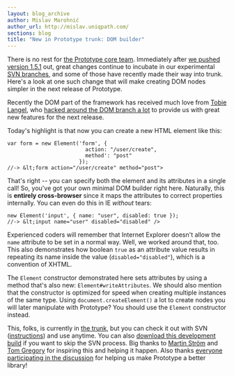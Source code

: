 ```yaml
---
layout: blog_archive
author: Mislav Marohnić
author_url: http://mislav.uniqpath.com/
sections: blog
title: "New in Prototype trunk: DOM builder"
---
```


There is no rest for [the Prototype core team](/core). Immediately after [we pushed version 1.5.1](/2007/5/1/prototype-1-5-1-released) out, great changes continue to incubate in our experimental [SVN branches](http://dev.rubyonrails.org/browser/spinoffs/prototype/branches/), and some of those have recently made their way into trunk. Here's a look at one such change that will make creating DOM nodes simpler in the next release of Prototype.

Recently the DOM part of the framework has received much love from [Tobie Langel](http://tobielangel.com/), who [hacked around the DOM branch a lot](http://dev.rubyonrails.org/log/spinoffs/prototype/branches/dom) to provide us with great new features for the next release.

Today's highlight is that now you can create a new HTML element like this:

    var form = new Element('form', {
                             action: "/user/create",
                             method': "post"
                           });
    //-> &lt;form action="/user/create" method="post">

That's right -- you can specify both the element and its attributes in a single call! So, you've got your own minimal DOM builder right here. Naturally, this is **entirely cross-browser** since it maps the attributes to correct properties internally. You can even do this in IE _without_ tears:

    new Element('input', { name: "user", disabled: true });
    //-> &lt;input name="user" disabled="disabled" />

Experienced coders will remember that Internet Explorer doesn't allow the `name` attribute to be set in a normal way. Well, we worked around that, too. This also demonstrates how boolean `true` as an attribute value results in repeating its name inside the value (`disabled="disabled"`), which is a convention of XHTML.

The `Element` constructor demonstrated here sets attributes by using a method that's also new: `Element#writeAttributes`. We should also mention that the constructor is optimized for speed when creating multiple instances of the same type. Using `document.createElement()` a lot to create nodes you will later manipulate with Prototype? You should use the `Element` constructor instead.

This, folks, is currently in [the trunk](http://dev.rubyonrails.org/browser/spinoffs/prototype/trunk), but you can check it out with SVN ([instructions](/contribute)) and use anytime. You can also <a onmouseup="if(urchinTracker) urchinTracker('download/prototype-dev-6728')" href="http://cloud.github.com/downloads/sstephenson/prototype/prototype_1-5-2_pre0.js">download this development build</a> if you want to skip the SVN process. Big thanks to [Martin Ström](http://burnfield.com/martin) and [Tom Gregory](http://www.tag-strategia.com/blog/) for inspiring this and helping it happen. Also thanks [everyone participating in the discussion](http://groups.google.com/group/prototype-core/browse_thread/thread/6854e0f1bc77a904/38cdf071c8431a43) for helping us make Prototype a better library!

